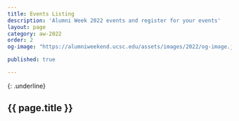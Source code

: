 ```yaml
---
title: Events Listing
description: 'Alumni Week 2022 events and register for your events'
layout: page
category: aw-2022
order: 2
og-image: "https://alumniweekend.ucsc.edu/assets/images/2022/og-image.jpg"

published: true

---
```

{: .underline}
## {{ page.title }}
